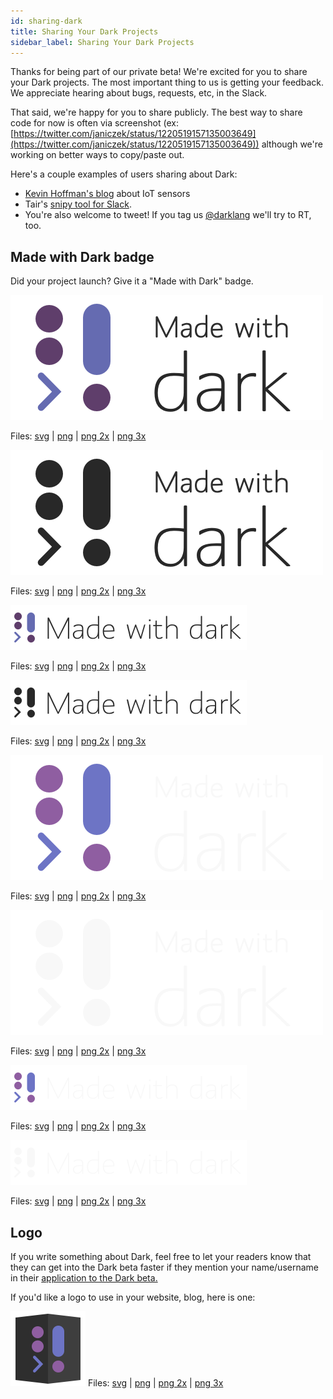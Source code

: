 ```yaml
---
id: sharing-dark
title: Sharing Your Dark Projects
sidebar_label: Sharing Your Dark Projects
---
```


Thanks for being part of our private beta! We're excited for you to share your Dark projects. The most important thing to us is getting your feedback. We appreciate hearing about bugs, requests, etc, in the Slack.

That said, we're happy for you to share publicly. The best way to share code for now is often via screenshot (ex: [https://twitter.com/janiczek/status/1220519157135003649](https://twitter.com/janiczek/status/1220519157135003649)) although we're working on better ways to copy/paste out.

Here's a couple examples of users sharing about Dark:

- [Kevin Hoffman's blog](https://medium.com/@KevinHoffman/shedding-some-light-on-dark-9086b45988ed) about IoT sensors
- Tair's [snipy tool for Slack](https://snipy.io/).
- You're also welcome to tweet! If you tag us [@darklang](https://twitter.com/darklang) we'll try to RT, too.

## Made with Dark badge

Did your project launch? Give it a "Made with Dark" badge.

<div class="badges lightBackground">
  <div class="badge">
    <img class="medium" src="assets/branding/md-color-light@2x.png">
    <p>Files:
      <a href="assets/branding/md-color-light.svg" target="_blank">svg</a> |
      <a href="assets/branding/md-color-light@1x.png" target="_blank">png</a> |
      <a href="assets/branding/md-color-light@2x.png" target="_blank">png 2x</a> |
      <a href="assets/branding/md-color-light@3x.png" target="_blank">png 3x</a>
    </p>
  </div>

  <div class="badge">
    <img class="medium" src="assets/branding/md-mono-light@2x.png">
    <p>Files:
      <a href="assets/branding/md-mono-light.svg" target="_blank">svg</a> |
      <a href="assets/branding/md-mono-light@1x.png" target="_blank">png</a> |
      <a href="assets/branding/md-mono-light@2x.png" target="_blank">png 2x</a> |
      <a href="assets/branding/md-mono-light@3x.png" target="_blank">png 3x</a>
    </p>
  </div>

  <div class="badge">
    <img class="small" src="assets/branding/sm-color-light@3x.png">
    <p>Files:
      <a href="assets/branding/sm-color-light.svg" target="_blank">svg</a> |
      <a href="assets/branding/sm-color-light@1x.png" target="_blank">png</a> |
      <a href="assets/branding/sm-color-light@2x.png" target="_blank">png 2x</a> |
      <a href="assets/branding/sm-color-light@3x.png" target="_blank">png 3x</a>
    </p>
  </div>

  <div class="badge">
    <img class="small" src="assets/branding/sm-mono-light@3x.png">
    <p>Files:
      <a href="assets/branding/sm-mono-light.svg" target="_blank">svg</a> |
      <a href="assets/branding/sm-mono-light@1x.png" target="_blank">png</a> |
      <a href="assets/branding/sm-mono-light@2x.png" target="_blank">png 2x</a> |
      <a href="assets/branding/sm-mono-light@3x.png" target="_blank">png 3x</a>
    </p>
  </div>
</div>

<div class="badges darkBackground">
  <div class="badge">
    <img class="medium" src="assets/branding/md-color-dark@2x.png">
    <p>Files:
      <a href="assets/branding/md-color-dark.svg" target="_blank">svg</a> |
      <a href="assets/branding/md-color-dark@1x.png" target="_blank">png</a> |
      <a href="assets/branding/md-color-dark@2x.png" target="_blank">png 2x</a> |
      <a href="assets/branding/md-color-dark@3x.png" target="_blank">png 3x</a>
    </p>
  </div>

  <div class="badge">
    <img class="medium" src="assets/branding/md-mono-dark@2x.png">
    <p>Files:
      <a href="assets/branding/md-mono-dark.svg" target="_blank">svg</a> |
      <a href="assets/branding/md-mono-dark@1x.png" target="_blank">png</a> |
      <a href="assets/branding/md-mono-dark@2x.png" target="_blank">png 2x</a> |
      <a href="assets/branding/md-mono-dark@3x.png" target="_blank">png 3x</a>
    </p>
  </div>

  <div class="badge">
    <img class="small" src="assets/branding/sm-color-dark@3x.png">
    <p>Files:
      <a href="assets/branding/sm-color-dark.svg" target="_blank">svg</a> |
      <a href="assets/branding/sm-color-dark@1x.png" target="_blank">png</a> |
      <a href="assets/branding/sm-color-dark@2x.png" target="_blank">png 2x</a> |
      <a href="assets/branding/sm-color-dark@3x.png" target="_blank">png 3x</a>
    </p>
  </div>

  <div class="badge">
    <img class="small" src="assets/branding/sm-mono-dark@3x.png">
    <p>Files:
      <a href="assets/branding/sm-mono-dark.svg" target="_blank">svg</a> |
      <a href="assets/branding/sm-mono-dark@1x.png" target="_blank">png</a> |
      <a href="assets/branding/sm-mono-dark@2x.png" target="_blank">png 2x</a> |
      <a href="assets/branding/sm-mono-dark@3x.png" target="_blank">png 3x</a>
    </p>
  </div>
</div>

## Logo

If you write something about Dark, feel free to let your readers know that they can get into the Dark beta faster if they mention your name/username in their [application to the Dark beta.](https://darklang.com/beta)

If you'd like a logo to use in your website, blog, here is one:

![assets/branding/logo@1x.png](assets/branding/logo@1x.png)
Files: [svg](assets/branding/logo.svg) | [png](assets/branding/logo@1x.png) | [png 2x](assets/branding/logo@2x.png) | [png 3x](assets/branding/logo@3x.png)
